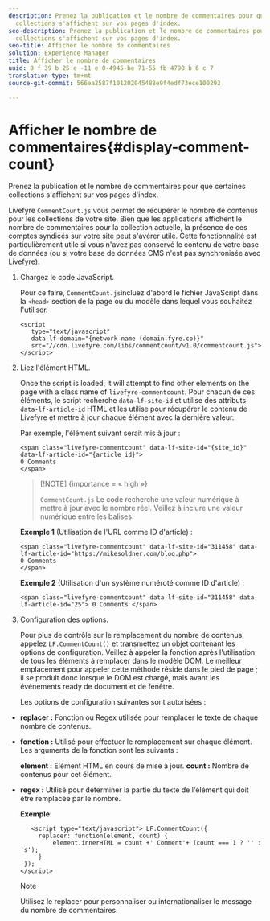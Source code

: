 ```yaml
---
description: Prenez la publication et le nombre de commentaires pour que certaines
  collections s'affichent sur vos pages d'index.
seo-description: Prenez la publication et le nombre de commentaires pour que certaines
  collections s'affichent sur vos pages d'index.
seo-title: Afficher le nombre de commentaires
solution: Experience Manager
title: Afficher le nombre de commentaires
uuid: 0 f 39 b 25 e -11 e 0-4945-be 71-55 fb 4798 b 6 c 7
translation-type: tm+mt
source-git-commit: 566ea2587f101202045488e9f4edf73ece100293

---
```



# Afficher le nombre de commentaires{#display-comment-count}

Prenez la publication et le nombre de commentaires pour que certaines collections s'affichent sur vos pages d'index.

Livefyre `CommentCount.js` vous permet de récupérer le nombre de contenus pour les collections de votre site. Bien que les applications affichent le nombre de commentaires pour la collection actuelle, la présence de ces comptes syndicés sur votre site peut s'avérer utile. Cette fonctionnalité est particulièrement utile si vous n'avez pas conservé le contenu de votre base de données (ou si votre base de données CMS n'est pas synchronisée avec Livefyre).

1. Chargez le code JavaScript.

   Pour ce faire, `CommentCount.js`incluez d'abord le fichier JavaScript dans la `<head>` section de la page ou du modèle dans lequel vous souhaitez l'utiliser.

   ```
   <script 
      type="text/javascript" 
      data-lf-domain="{network name (domain.fyre.co)}" 
      src="//cdn.livefyre.com/libs/commentcount/v1.0/commentcount.js"> 
   </script>
   ```

1. Liez l'élément HTML.

   Once the script is loaded, it will attempt to find other elements on the page with a class name of `livefyre-commentcount`. Pour chacun de ces éléments, le script recherche `data-lf-site-id` et utilise des attributs `data-lf-article-id` HTML et les utilise pour récupérer le contenu de Livefyre et mettre à jour chaque élément avec la dernière valeur.

   Par exemple, l'élément suivant serait mis à jour :

   ```
   <span class="livefyre-commentcount" data-lf-site-id="{site_id}" data-lf-article-id="{article_id}"> 
   0 Comments  
   </span>
   ```

   >[!NOTE] {importance = « high »}
   >
   >`CommentCount.js` Le code recherche une valeur numérique à mettre à jour avec le nombre réel. Veillez à inclure une valeur numérique entre les balises.

   **Exemple 1** (Utilisation de l'URL comme ID d'article) :

   ```
   <span class="livefyre-commentcount" data-lf-site-id="311458" data-lf-article-id="https://mikesoldner.com/blog.php">  
   0 Comments  
   </span>
   ```

   **Exemple 2** (Utilisation d'un système numéroté comme ID d'article) :

   ```
   <span class="livefyre-commentcount" data-lf-site-id="311458" data-lf-article-id="25"> 0 Comments </span>
   ```

1. Configuration des options.

   Pour plus de contrôle sur le remplacement du nombre de contenus, appelez `LF.CommentCount()` et transmettez un objet contenant les options de configuration. Veillez à appeler la fonction après l'utilisation de tous les éléments à remplacer dans le modèle DOM. Le meilleur emplacement pour appeler cette méthode réside dans le pied de page ; il se produit donc lorsque le DOM est chargé, mais avant les événements ready de document et de fenêtre.

   Les options de configuration suivantes sont autorisées :

* **replacer :** Fonction ou Regex utilisée pour remplacer le texte de chaque nombre de contenus.

* **fonction :** Utilisé pour effectuer le remplacement sur chaque élément. Les arguments de la fonction sont les suivants :

   **element :** Elément HTML en cours de mise à jour.
   **count :** Nombre de contenus pour cet élément.

* **regex :** Utilisé pour déterminer la partie du texte de l'élément qui doit être remplacée par le nombre.

   **Exemple**:

   ```
      <script type="text/javascript"> LF.CommentCount({ 
        replacer: function(element, count) { 
            element.innerHTML = count +' Comment'+ (count === 1 ? '' : 's'); 
        } 
    }); 
   </script>
   ```

   >[!NOTE]
   >
   >Utilisez le replacer pour personnaliser ou internationaliser le message du nombre de commentaires.
